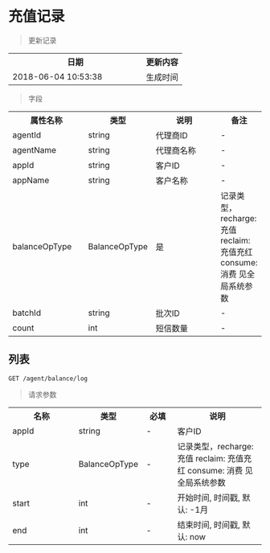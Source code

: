# 充值记录

> 更新记录

<table>
    <tr>
        <th style="width:250px;">日期</th>
        <th>更新内容</th>
    </tr>
    <tr>
        <td>2018-06-04 10:53:38</td>
        <td>生成时间</td>
    </tr>
</table>

> 字段

<table>
    <tr>
        <th style="width:150px;">属性名称</th>
        <th style="width:60px;">类型</th>
        <th style="width:200px;">说明</th>
        <th>备注</th>
    </tr>
    <tr>
        <td>agentId</td>
        <td>string</td>
        <td>代理商ID</td>
        <td>-</td>
    </tr>
    <tr>
        <td>agentName</td>
        <td>string</td>
        <td>代理商名称</td>
        <td>-</td>
    </tr>
    <tr>
        <td>appId</td>
        <td>string</td>
        <td>客户ID</td>
        <td>-</td>
    </tr>
    <tr>
        <td>appName</td>
        <td>string</td>
        <td>客户名称</td>
        <td>-</td>
    </tr>
    <tr>
        <td>balanceOpType</td>
        <td>BalanceOpType</td>
        <td>是</td>
        <td>记录类型，recharge: 充值 reclaim: 充值充红 consume: 消费 见全局系统参数</td>
    </tr>
    <tr>
        <td>batchId</td>
        <td>string</td>
        <td>批次ID</td>
        <td>-</td>
    </tr>
    <tr>
        <td>count</td>
        <td>int</td>
        <td>短信数量</td>
        <td>-</td>
    </tr>
</table>

## 列表

```
GET /agent/balance/log
```

>请求参数
<table>
    <tr>
        <th style="width:150px;">名称</th>
        <th style="width:60px;">类型</th>
        <th style="width:60px;">必填</th>
        <th style="width:200px;">说明</th>
    </tr>
    <tr>
        <td>appId</td>
        <td>string</td>
        <td>-</td>
        <td>客户ID</td>
    </tr>
    <tr>
        <td>type</td>
        <td>BalanceOpType</td>
        <td>-</td>
        <td>记录类型，recharge: 充值 reclaim: 充值充红 consume: 消费 见全局系统参数</td>
    </tr>
    <tr>
        <td>start</td>
        <td>int</td>
        <td>-</td>
        <td>开始时间, 时间戳, 默认: -1月</td>
    </tr>
    <tr>
        <td>end</td>
        <td>int</td>
        <td>-</td>
        <td>结束时间, 时间戳, 默认: now</td>
    </tr>
</table>
